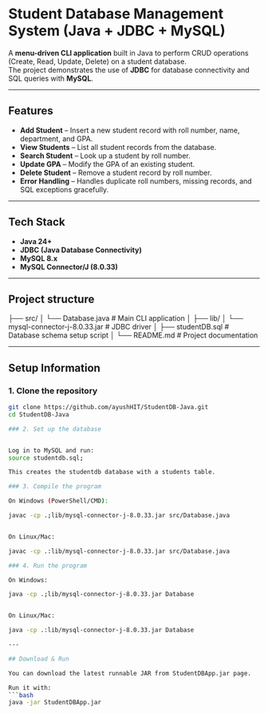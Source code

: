 # Student Database Management System (Java + JDBC + MySQL)

A **menu-driven CLI application** built in Java to perform CRUD operations (Create, Read, Update, Delete) on a student database.  
The project demonstrates the use of **JDBC** for database connectivity and SQL queries with **MySQL**.

---

## Features
- **Add Student** – Insert a new student record with roll number, name, department, and GPA.
- **View Students** – List all student records from the database.
- **Search Student** – Look up a student by roll number.
- **Update GPA** – Modify the GPA of an existing student.
- **Delete Student** – Remove a student record by roll number.
- **Error Handling** – Handles duplicate roll numbers, missing records, and SQL exceptions gracefully.

---

## Tech Stack
- **Java 24+**
- **JDBC (Java Database Connectivity)**
- **MySQL 8.x**
- **MySQL Connector/J (8.0.33)**

---

## Project structure
├── src/
│ 
└── Database.java # Main CLI application
│
├── lib/
│ 
└── mysql-connector-j-8.0.33.jar # JDBC driver
│
├── studentDB.sql # Database schema setup script
│
└── README.md # Project documentation

---

## Setup Information

### 1. Clone the repository

```bash
git clone https://github.com/ayushHIT/StudentDB-Java.git
cd StudentDB-Java

### 2. Set up the database


Log in to MySQL and run:
source studentdb.sql;

This creates the studentdb database with a students table.

### 3. Compile the program

On Windows (PowerShell/CMD):

javac -cp .;lib/mysql-connector-j-8.0.33.jar src/Database.java


On Linux/Mac:

javac -cp .:lib/mysql-connector-j-8.0.33.jar src/Database.java

### 4. Run the program

On Windows:

java -cp .;lib/mysql-connector-j-8.0.33.jar Database


On Linux/Mac:

java -cp .:lib/mysql-connector-j-8.0.33.jar Database

---

## Download & Run

You can download the latest runnable JAR from StudentDBApp.jar page.

Run it with:
```bash
java -jar StudentDBApp.jar




